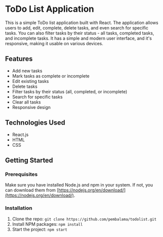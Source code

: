 # ToDo List Application

This is a simple ToDo list application built with React. The application allows users to add, edit, complete, delete tasks, and even search for specific tasks. You can also filter tasks by their status - all tasks, completed tasks, and incomplete tasks. It has a simple and modern user interface, and it's responsive, making it usable on various devices.

## Features
- Add new tasks
- Mark tasks as complete or incomplete
- Edit existing tasks
- Delete tasks
- Filter tasks by their status (all, completed, or incomplete)
- Search for specific tasks
- Clear all tasks
- Responsive design

## Technologies Used
- React.js
- HTML
- CSS

## Getting Started
### Prerequisites
Make sure you have installed Node.js and npm in your system. If not, you can download them from [https://nodejs.org/en/download/](https://nodejs.org/en/download/).

### Installation
1. Clone the repo: `git clone https://github.com/pembalama/todolist.git`
2. Install NPM packages: `npm install`
3. Start the project: `npm start`
